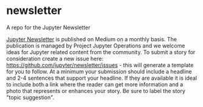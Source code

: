 # newsletter

A repo for the Jupyter Newsletter

[Jupyter Newsletter](https://newsletter.jupyter.org) is published on Medium on a monthly basis. The publication is managed by Project Jupyter Operations and we welcome ideas for Jupyter related content from the community. To submit a story for consideration create a new issue here: https://github.com/jupyter/newsletter/issues - this will generate a template for you to follow. At a minimum your submission should include a headline and 2-4 sentences that support your headline. If they are available it is ideal to include both a link where the reader can get more information and a photo that represents or enhances your story. Be sure to label the story "topic suggestion".
